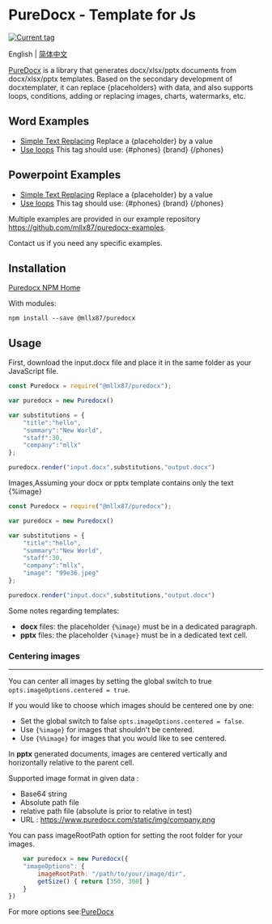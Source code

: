# PureDocx - Template for Js

[![Current tag](https://img.shields.io/npm/v/@mllx87/puredocx.svg?style=flat)](https://www.npmjs.com/package/@mllx87/puredocx)

English | [简体中文](https://github.com/mllx87/puredocx/blob/master/README-zh.md)

[PureDocx](https://puredocx.com) is a library that generates docx/xlsx/pptx documents from docx/xlsx/pptx templates. Based on the secondary development of docxtemplater, it can replace {placeholders} with data, and also supports loops, conditions, adding or replacing images, charts, watermarks, etc.

## Word Examples ##
- [Simple Text Replacing](https://github.com/mllx87/puredocx-examples/tree/master/word/simple) Replace a {placeholder} by a value
- [Use loops](https://github.com/mllx87/puredocx-examples/tree/master/word/loop) This tag should use: {#phones} {brand} {/phones}

## Powerpoint Examples ##
- [Simple Text Replacing](https://github.com/mllx87/puredocx-examples/tree/master/powerpoint/simple) Replace a {placeholder} by a value
- [Use loops](https://github.com/mllx87/puredocx-examples/tree/master/powerpoint/loop) This tag should use: {#phones} {brand} {/phones}

Multiple examples are provided in our example repository https://github.com/mllx87/puredocx-examples.

Contact us if you need any specific examples.

## Installation

[Puredocx NPM Home](https://www.npmjs.com/package/@mllx87/puredocx)

With modules:
~~~
npm install --save @mllx87/puredocx
~~~

## Usage
First, download the input.docx file and place it in the same folder as your JavaScript file.

``` js
const Puredocx = require("@mllx87/puredocx");

var puredocx = new Puredocx()

var substitutions = {
    "title":"hello",
    "summary":"New World",
    "staff":30,
    "company":"mllx"
};

puredocx.render("input.docx",substitutions,"output.docx")
```

Images,Assuming your docx or pptx template contains only the text {%image}

``` js
const Puredocx = require("@mllx87/puredocx");

var puredocx = new Puredocx()

var substitutions = {
    "title":"hello",
    "summary":"New World",
    "staff":30,
    "company":"mllx",
    "image": "99e36.jpeg"
};

puredocx.render("input.docx",substitutions,"output.docx")
```

Some notes regarding templates:
* **docx** files: the placeholder `{%image}` must be in a dedicated paragraph.
* **pptx** files: the placeholder `{%image}` must be in a dedicated text cell.

### Centering images
----------------
You can center all images by setting the global switch to true `opts.imageOptions.centered = true`.

If you would like to choose which images should be centered one by one:
* Set the global switch to false `opts.imageOptions.centered = false`.
* Use `{%image}` for images that shouldn't be centered.
* Use `{%%image}` for images that you would like to see centered.

In **pptx** generated documents, images are centered vertically and horizontally relative to the parent cell.


Supported image format in given data : 
- Base64 string
- Absolute path file
- relative path file (absolute is prior to relative in test)
- URL : https://www.puredocx.com/static/img/company.png

You can pass imageRootPath option for setting the root folder for your images.  
``` js
    var puredocx = new Puredocx({
    "imageOptions": {
        imageRootPath: "/path/to/your/image/dir",
        getSize() { return [350, 300] }
    }
})
```
For more options see:[PureDocx](https://puredocx.com)